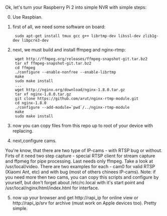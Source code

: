 Ok, let's turn your Raspberry Pi 2 into simple NVR with simple steps:

0. Use Raspbian.

1. first of all, we need some software on board:

        sudo apt-get install tmux gcc g++ librtmp-dev libssl-dev zlib1g-dev libpcre3-dev

2. next, we must build and install ffmpeg and nginx-rtmp:

        wget http://ffmpeg.org/releases/ffmpeg-snapshot-git.tar.bz2
        tar xf ffmpeg-snapshot-git.tar.bz2
        cd ffmpeg
        ./configure --enable-nonfree --enable-librtmp
        make
        sudo make install
        ...
        wget http://nginx.org/download/nginx-1.8.0.tar.gz
        tar xf nginx-1.8.0.tar.gz
        git clone https://github.com/arut/nginx-rtmp-module.git
        cd nginx-1.8.0
        ./configure --add-module=`pwd`/../nginx-rtmp-module
        make
        sudo make install

3. now you can copy files from this repo up to root of your device with replacing.

4. next,configure cams. 

 You're know, that there are two type of IP-cams - with RTSP bug or without. 
 Firts of it need two step capture - special RTSP client for stream capture and ffpmeg for pipe processing.
 Last needs only ffmpeg. Take a look at /usr/local/video. There are two examples for each - cam0 for valid RTSP (Xiaomi Ant, etc) and with bug 
 (most of others chinees IP-cams). Note: if you need more then two cams, you can copy this scripts and configure by yourself, but don't forget about 
 /etc/rc.local with it's start point and /usr/local/nginx/html/index.html for interface.

5. now up your browser and get http://rapi_ip for online view or http://rapi_ip/srv for archive (must work on Apple devices too). Pretty simple.
